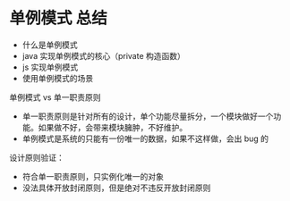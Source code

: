 # 单例模式 总结

- 什么是单例模式
- java 实现单例模式的核心（private 构造函数）
- js 实现单例模式
- 使用单例模式的场景

单例模式 vs 单一职责原则

- 单一职责原则是针对所有的设计，单个功能尽量拆分，一个模块做好一个功能。如果做不好，会带来模块臃肿，不好维护。
- 单例模式是系统的只能有一份唯一的数据，如果不这样做，会出 bug 的

设计原则验证：

- 符合单一职责原则，只实例化唯一的对象
- 没法具体开放封闭原则，但是绝对不违反开放封闭原则
